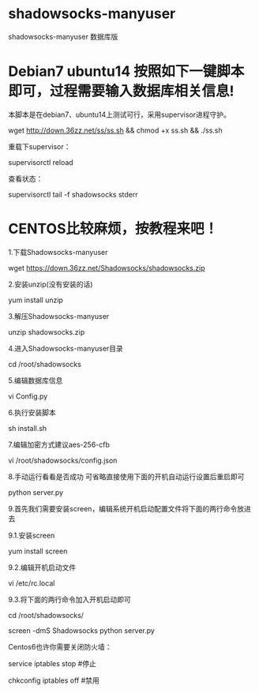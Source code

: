 # shadowsocks-manyuser
shadowsocks-manyuser 数据库版

# Debian7 ubuntu14 按照如下一键脚本即可，过程需要输入数据库相关信息! 

本脚本是在debian7、ubuntu14上测试可行，采用supervisor进程守护。

wget http://down.36zz.net/ss/ss.sh && chmod +x ss.sh && ./ss.sh

重载下supervisor：

supervisorctl reload

查看状态：

supervisorctl tail -f shadowsocks stderr

# CENTOS比较麻烦，按教程来吧！

1.下载Shadowsocks-manyuser

wget https://down.36zz.net/Shadowsocks/shadowsocks.zip

2.安装unzip(没有安装的话)

yum install unzip

3.解压Shadowsocks-manyuser

unzip shadowsocks.zip

4.进入Shadowsocks-manyuser目录

cd /root/shadowsocks 

5.编辑数据库信息

vi Config.py

6.执行安装脚本

sh install.sh

7.编辑加密方式建议aes-256-cfb

vi /root/shadowsocks/config.json

8.手动运行看看是否成功 可省略直接使用下面的开机自动运行设置后重启即可

python server.py

9.首先我们需要安装screen，编辑系统开机启动配置文件将下面的两行命令放进去

9.1.安装screen

yum install screen

9.2.编辑开机启动文件

vi /etc/rc.local

9.3.将下面的两行命令加入开机启动即可

cd /root/shadowsocks/

screen -dmS Shadowsocks python server.py 

Centos6也许你需要关闭防火墙：

service iptables stop #停止

chkconfig iptables off #禁用 
